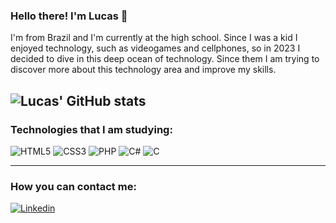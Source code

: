 ### Hello there! I'm Lucas 👋
  I'm from Brazil and I'm currently at the high school. Since I was a kid I enjoyed technology, such as videogames and cellphones, so in 2023 I decided to dive in this deep ocean of technology. Since them I am trying to discover more about this technology area and improve my skills.

![Lucas' GitHub stats](https://github-readme-stats.vercel.app/api?username=lucassvarjao&show_icons=true&theme=radical)
---
### Technologies that I am studying:
<div>
  <img src="https://img.shields.io/badge/HTML5-E34F26?style=for-the-badge&logo=html5&logoColor=white" alt="HTML5"/>
  <img src="https://img.shields.io/badge/CSS3-1572B6?style=for-the-badge&logo=css3&logoColor=white" alt="CSS3"/>
  <img src="https://img.shields.io/badge/PHP-777BB4?style=for-the-badge&logo=php&logoColor=white" alt="PHP"/>
  <img src="https://img.shields.io/badge/C%23-239120?style=for-the-badge&logo=c-sharp&logoColor=white" alt="C#"/>
  <img src="https://img.shields.io/badge/C-00599C?style=for-the-badge&logo=c&logoColor=white" alt="C"/>
</div>

---
### How you can contact me:

[![Linkedin](https://img.shields.io/badge/LinkedIn-0077B5?style=for-the-badge&logo=linkedin&logoColor=white)](https://www.linkedin.com/in/lucasvarj%C3%A3o/)

